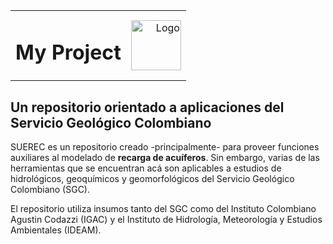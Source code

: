 <table width="100%">
<tr>
  <td><h1>My Project</h1></td>
  <td align="right"><img src="assets/logo.png" alt="Logo" width="80"/></td>
</tr>
</table>



## Un repositorio orientado a aplicaciones del Servicio Geológico Colombiano

SUEREC es un repositorio creado -principalmente- para proveer funciones auxiliares al modelado de **recarga de acuíferos**. Sin embargo, varias de las herramientas que se encuentran acá son aplicables a estudios de hidrológicos, geoquímicos y geomorfológicos del Servicio Geológico Colombiano (SGC).

El repositorio utiliza insumos tanto del SGC como del Instituto Colombiano Agustin Codazzi (IGAC) y el Instituto de Hidrología, Meteorología y Estudios Ambientales (IDEAM).
